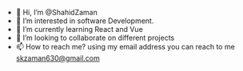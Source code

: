 - 👋 Hi, I’m @ShahidZaman
- 👀 I’m interested in software Development.
- 🌱 I’m currently learning React and Vue
- 💞️ I’m looking to collaborate on different projects
- 📫 How to reach me?
      using my email address you can reach to me skzaman630@gmail.com

<!---
ShahidZaman/ShahidZaman is a ✨ special ✨ repository because its `README.md` (this file) appears on your GitHub profile.
You can click the Preview link to take a look at your changes.
--->
